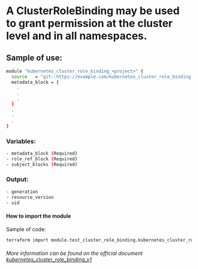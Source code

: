 # A ClusterRoleBinding may be used to grant permission at the cluster level and in all namespaces.

## Sample of use:

```bash
module "kubernetes_cluster_role_binding_<project>" {
  source   = "git::https://example.com/kubernetes_cluster_role_binding_<my_repo>.git"
  metadata_block = {
    .
    .
    .
  }
  .
  .
  .
}
```

### Variables:

```bash
- metadata_block (Required)
- role_ref_block (Required)
- subject_blocks (Required)
```

### Output:

```bash
- generation
- resource_version
- uid
```

#### How to import the module

Sample of code:

````bash
terraform import module.test_cluster_role_binding.kubernetes_cluster_role_binding_v1.cluster_role_binding_v1 default/example_cluster_role_binding
````

###### More information can be found on the official document [kubernetes_cluster_role_binding_v1](https://registry.terraform.io/providers/hashicorp/kubernetes/latest/docs/resources/cluster_role_binding_v1)